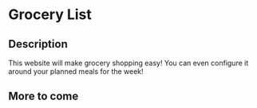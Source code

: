 # Grocery List

## Description

This website will make grocery shopping easy! You can even configure it around your planned meals for the week!

## More to come